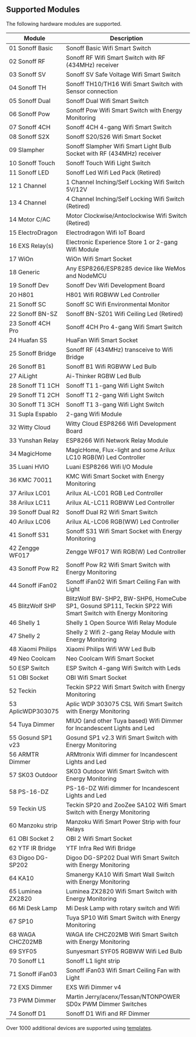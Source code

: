 ## Supported Modules

The following hardware modules are supported.

Module            | Description
------------------|-----------------------
01 Sonoff Basic   | Sonoff Basic Wifi Smart Switch
02 Sonoff RF      | Sonoff RF Wifi Smart Switch with RF (434MHz) receiver
03 Sonoff SV      | Sonoff SV Safe Voltage Wifi Smart Switch
04 Sonoff TH      | Sonoff TH10/TH16 Wifi Smart Switch with Sensor connection
05 Sonoff Dual    | Sonoff Dual Wifi Smart Switch
06 Sonoff Pow     | Sonoff Pow Wifi Smart Switch with Energy Monitoring
07 Sonoff 4CH     | Sonoff 4CH 4-gang Wifi Smart Switch
08 Sonoff S2X     | Sonoff S20/S26 Wifi Smart Socket
09 Slampher       | Sonoff Slampher Wifi Smart Light Bulb Socket with RF (434MHz) receiver
10 Sonoff Touch   | Sonoff Touch Wifi Light Switch
11 Sonoff LED     | Sonoff Led Wifi Led Pack (Retired)
12 1 Channel      | 1 Channel Inching/Self Locking Wifi Switch 5V/12V
13 4 Channel      | 4 Channel Inching/Self Locking Wifi Switch (Retired)
14 Motor C/AC     | Motor Clockwise/Antoclockwise Wifi Switch (Retired)
15 ElectroDragon  | Electrodragon Wifi IoT Board
16 EXS Relay(s)   | Electronic Experience Store 1 or 2-gang Wifi Module
17 WiOn           | WiOn Wifi Smart Socket
18 Generic        | Any ESP8266/ESP8285 device like WeMos and NodeMCU
19 Sonoff Dev     | Sonoff Dev Wifi Development Board
20 H801           | H801 Wifi RGBWW Led Controller
21 Sonoff SC      | Sonoff SC Wifi Environmental Monitor
22 Sonoff BN-SZ   | Sonoff BN-SZ01 Wifi Ceiling Led (Retired)
23 Sonoff 4CH Pro | Sonoff 4CH Pro 4-gang Wifi Smart Switch
24 Huafan SS      | HuaFan Wifi Smart Socket
25 Sonoff Bridge  | Sonoff RF (434MHz) transceive to Wifi Bridge
26 Sonoff B1      | Sonoff B1 Wifi RGBWW Led Bulb
27 AiLight        | Ai-Thinker RGBW Led Bulb
28 Sonoff T1 1CH  | Sonoff T1 1-gang Wifi Light Switch
29 Sonoff T1 2CH  | Sonoff T1 2-gang Wifi Light Switch
30 Sonoff T1 3CH  | Sonoff T1 3-gang Wifi Light Switch
31 Supla Espablo  | 2-gang Wifi Module
32 Witty Cloud    | Witty Cloud ESP8266 Wifi Development Board
33 Yunshan Relay  | ESP8266 Wifi Network Relay Module
34 MagicHome      | MagicHome, Flux-light and some Arilux LC10 RGB(W) Led Controller
35 Luani HVIO     | Luani ESP8266 Wifi I/O Module
36 KMC 70011      | KMC Wifi Smart Socket with Energy Monitoring
37 Arilux LC01    | Arilux AL-LC01 RGB Led Controller
38 Arilux LC11    | Arilux AL-LC11 RGBWW Led Controller
39 Sonoff Dual R2 | Sonoff Dual R2 Wifi Smart Switch
40 Arilux LC06    | Arilux AL-LC06 RGB(WW) Led Controller
41 Sonoff S31     | Sonoff S31 Wifi Smart Socket with Energy Monitoring
42 Zengge WF017   | Zengge WF017 Wifi RGB(W) Led Controller
43 Sonoff Pow R2  | Sonoff Pow R2 Wifi Smart Switch with Energy Monitoring
44 Sonoff iFan02  | Sonoff iFan02 Wifi Smart Ceiling Fan with Light
45 BlitzWolf SHP  | BlitzWolf BW-SHP2, BW-SHP6, HomeCube SP1, Gosund SP111, Teckin SP22 Wifi Smart Switch with Energy Monitoring
46 Shelly 1       | Shelly 1 Open Source Wifi Relay Module
47 Shelly 2       | Shelly 2 Wifi 2-gang Relay Module with Energy Monitoring
48 Xiaomi Philips | Xiaomi Philips Wifi WW Led Bulb
49 Neo Coolcam    | Neo Coolcam Wifi Smart Socket
50 ESP Switch     | ESP Switch 4-gang Wifi Switch with Leds
51 OBI Socket     | OBI Wifi Smart Socket
52 Teckin         | Teckin SP22 Wifi Smart Switch with Energy Monitoring
53 AplicWDP303075 | Aplic WDP 303075 CSL Wifi Smart Switch with Energy Monitoring
54 Tuya Dimmer    | MIUO (and other Tuya based) Wifi Dimmer for Incandescent Lights and Led
55 Gosund SP1 v23 | Gosund SP1 v2.3 Wifi Smart Switch with Energy Monitoring
56 ARMTR Dimmer   | ARMtronix Wifi dimmer for Incandescent Lights and Led
57 SK03 Outdoor   | SK03 Outdoor Wifi Smart Switch with Energy Monitoring
58 PS-16-DZ       | PS-16-DZ  Wifi dimmer for Incandescent Lights and Led
59 Teckin US      | Teckin SP20 and ZooZee SA102 Wifi Smart Switch with Energy Monitoring
60 Manzoku strip  | Manzoku Wifi Smart Power Strip with four Relays
61 OBI Socket 2   | OBI 2 Wifi Smart Socket
62 YTF IR Bridge  | YTF Infra Red Wifi Bridge
63 Digoo DG-SP202 | Digoo DG-SP202 Dual Wifi Smart Switch with Energy Monitoring
64 KA10           | Smanergy KA10 Wifi Smart Wall Switch with Energy Monitoring
65 Luminea ZX2820 | Luminea ZX2820 Wifi Smart Switch with Energy Monitoring
66 Mi Desk Lamp   | Mi Desk Lamp with rotary switch and Wifi
67 SP10           | Tuya SP10 Wifi Smart Switch with Energy Monitoring
68 WAGA CHCZ02MB  | WAGA life CHCZ02MB Wifi Smart Switch with Energy Monitoring
69 SYF05          | Sunyesmart SYF05 RGBWW Wifi Led Bulb
70 Sonoff L1      | Sonoff L1 light strip
71 Sonoff iFan03  | Sonoff iFan03 Wifi Smart Ceiling Fan with Light
72 EXS Dimmer     | EXS Wifi Dimmer v4
73 PWM Dimmer     | Martin Jerry/acenx/Tessan/NTONPOWER SD0x PWM Dimmer Switches
74 Sonoff D1      | Sonoff D1 Wifi and RF Dimmer

Over 1000 additional devices are supported using [templates](TEMPLATES.md).
